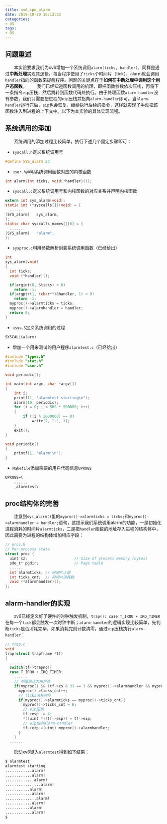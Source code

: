 ```yaml
---
title: xv6_cpu_alarm
date: 2019-10-20 19:13:33
categories:
- OS
tags:
- OS
---
```


## 问题重述
&emsp;&emsp;本实验要求我们为xv6增加一个系统调用`alarm(ticks, handler)`，同样是通过**中断处理**实现其逻辑。每当程序使用了`ticks`个时间片（tick），alarm就会调用`handler`指向的函数来提醒程序。问题的关键点在于**如何在中断处理中调用这个用户态函数**。
&emsp;&emsp;我们已经知道函数调用的机理，即把函数参数依次压栈，再将下一条指令`eip`压栈，然后跳转到函数代码处执行。由于处理函数`alarm-handler`没有参数，我们只需要把进程的`eip`压栈并指向`alarm-handler`即可。当`alarm-handler`运行完后，`eip`也会恢复，继续执行后续的指令，这样就实现了手动把该函数注入到进程的上下文中。以下为本实验的具体实现流程。

## 系统调用的添加
&emsp;&emsp;系统调用的添加过程比较简单，执行下述几个固定步骤即可：
* `syscall.h`定义系统调用号
```c
#define SYS_alarm 23
```
* `user.h`声明系统调用函数对应的内核函数
```c
int alarm(int ticks, void(*handler)());
```
* `syscall.c`定义系统调用号和内核函数的对应关系并声明内核函数
```c
extern int sys_alarm(void);
static int (*syscalls[])(void) = {
  ......
[SYS_alarm]   sys_alarm,
};
static char syscalls_names[][6] = {
  ......
[SYS_alarm]	  "alarm",
};
```
* `sysproc.c`利用参数解析封装系统调用函数（已经给出）
```c
int
sys_alarm(void)
{
  int ticks;
  void (*handler)();

  if(argint(0, &ticks) < 0)
    return -1;
  if(argptr(1, (char**)&handler, 1) < 0)
    return -1;
  myproc()->alarmticks = ticks;
  myproc()->alarmhandler = handler;
  return 0;
}
```
* `usys.S`定义系统调用的过程
```html
SYSCALL(alarm)
```
* 增加一个用来测试的用户程序`alarmtest.c`（已经给出）
```c++
#include "types.h"
#include "stat.h"
#include "user.h"

void periodic();

int main(int argc, char *argv[])
{
    int i;
    printf(1, "alarmtest starting\n");
    alarm(10, periodic);
    for (i = 0; i < 500 * 500000; i++)
    {
        if ((i % 2000000) == 0)
            write(2, ".", 1);
    }
    exit();
}

void periodic()
{
    printf(1, "alarm!\n");
}
```
* `Makefile`添加需要的用户代码信息`UPROGS`
```html
UPROGS=\
	......
	_alarmtest\
```

## proc结构体的完善
&emsp;&emsp;注意到`sys_alarm()`里的`myproc()->alarmticks = ticks;`和`myproc()->alarmhandler = handler;`语句，这提示我们系统调用alarm的功能，一是初始化进程消耗的时间片`alarmticks`，二是把`handler`函数的地址存入进程的结构体中，因此需要为进程的结构体增加相应字段：
```c
// proc.h
// Per-process state
struct proc {
  uint sz;                     // Size of process memory (bytes)
  pde_t* pgdir;                // Page table
  ......
  int alarmticks; // 时间片上限
  int ticks_cnt;  // 时间片消耗数
  void (*alarmhandler)();
};
```

## alarm-handler的实现
&emsp;&emsp;xv6已经定义好了硬件的时钟触发机制，`trap(): case T_IRQ0 + IRQ_TIMER`在每一个`tick`都会触发一次时钟中断；`alarm-handler`的逻辑实现比较简单，先判断`ticks`是否消耗完毕，如果消耗完则计数清零，通过`eip`压栈执行`alarm-handler`：
```c
// trap.c
void
trap(struct trapframe *tf)
{
  ......
  switch(tf->trapno){
  case T_IRQ0 + IRQ_TIMER:
    ......
    // 判断是否为用户态
    if(myproc() && (tf->cs & 3) == 3 && myproc()->alarmhandler && myproc()->killed != 1){
      myproc()->ticks_cnt++;
      // ticks消耗完毕
      if(myproc()->alarmticks == myproc()->ticks_cnt){
        myproc()->ticks_cnt = 0;
        // eip压栈
        tf->esp -= 4;    
        *((uint *)(tf->esp)) = tf->eip;
        // eip指向alarm-handler
        tf->eip =(uint) myproc()->alarmhandler;
      }
    }
  ......
```
&emsp;&emsp;启动xv6键入`alarmtest`得到如下结果：
```html
$ alarmtest
alarmtest starting
............alarm!
............alarm!
.............alarm!
................alarm!
...........alarm!
............alarm!
..............alarm!
............alarm!
...........alarm!
............alarm!
$ 
```